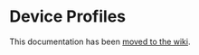 # Device Profiles

This documentation has been [moved to the wiki](https://github.com/helgeerbe/OpenDTU-OnBattery/wiki/Device-Profiles).